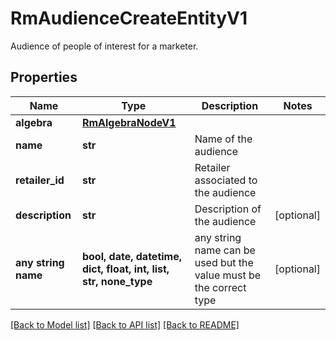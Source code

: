 # RmAudienceCreateEntityV1

Audience of people of interest for a marketer.

## Properties
Name | Type | Description | Notes
------------ | ------------- | ------------- | -------------
**algebra** | [**RmAlgebraNodeV1**](RmAlgebraNodeV1.md) |  | 
**name** | **str** | Name of the audience | 
**retailer_id** | **str** | Retailer  associated to the audience | 
**description** | **str** | Description of the audience | [optional] 
**any string name** | **bool, date, datetime, dict, float, int, list, str, none_type** | any string name can be used but the value must be the correct type | [optional]

[[Back to Model list]](../README.md#documentation-for-models) [[Back to API list]](../README.md#documentation-for-api-endpoints) [[Back to README]](../README.md)


